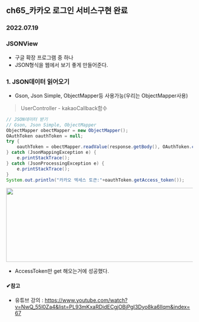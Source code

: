 ## ch65_카카오 로그인 서비스구현 완료
### 2022.07.19

### JSONView
 - 구글 확장 프로그램 중 하나
 - JSON형식을 웹에서 보기 좋게 만들어준다.

### 1. JSON데이터 읽어오기
 - Gson, Json Simple, ObjectMapper등 사용가능(우리는 ObjectMapper사용)
 > UserController - kakaoCallback함수
```java
// JSON데이터 받기
// Gson, Json Simple, ObjectMapper
ObjectMapper obectMapper = new ObjectMapper();
OAuthToken oauthToken = null;
try {
	oauthToken = obectMapper.readValue(response.getBody(), OAuthToken.class);
} catch (JsonMappingException e) {
	e.printStackTrace();
} catch (JsonProcessingException e) {
	e.printStackTrace();
}
System.out.println("카카오 엑세스 토큰:"+oauthToken.getAccess_token());
```
 <img src="https://user-images.githubusercontent.com/97611103/179768388-c665fffd-383f-4767-b8b9-8c28874fce79.png" height="200px" width="800px"></img>
 - AccessToken만 get 해오는거에 성공했다.

#### ✔참고
- 유튜브 강의 : https://www.youtube.com/watch?v=NwQ_55l0Za4&list=PL93mKxaRDidECgjOBjPgI3Dyo8ka6Ilqm&index=67